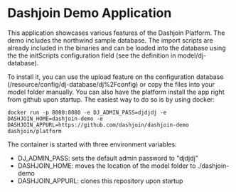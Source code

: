 # Dashjoin Demo Application

This application showcases various features of the Dashjoin Platform.
The demo includes the northwind sample database. The import scripts are already
included in the binaries and can be loaded into the database using the 
the initScripts configuration field (see the definition in model/dj-database).


To install it, you can use the upload feature on the configuration 
database (/resource/config/dj-database/dj%2Fconfig) or copy the files into
your model folder manually.
You can also have the platform install the app right from github
upon startup. The easiest way to do so is by using docker:

```
docker run -p 8080:8080 -e DJ_ADMIN_PASS=djdjdj -e DASHJOIN_HOME=dashjoin-demo -e DASHJOIN_APPURL=https://github.com/dashjoin/dashjoin-demo dashjoin/platform
```

The container is started with three environment variables:

* DJ_ADMIN_PASS: sets the default admin password to "djdjdj"
* DASHJOIN_HOME: moves the location of the model folder to ./dashjoin-demo
* DASHJOIN_APPURL: clones this repository upon startup


